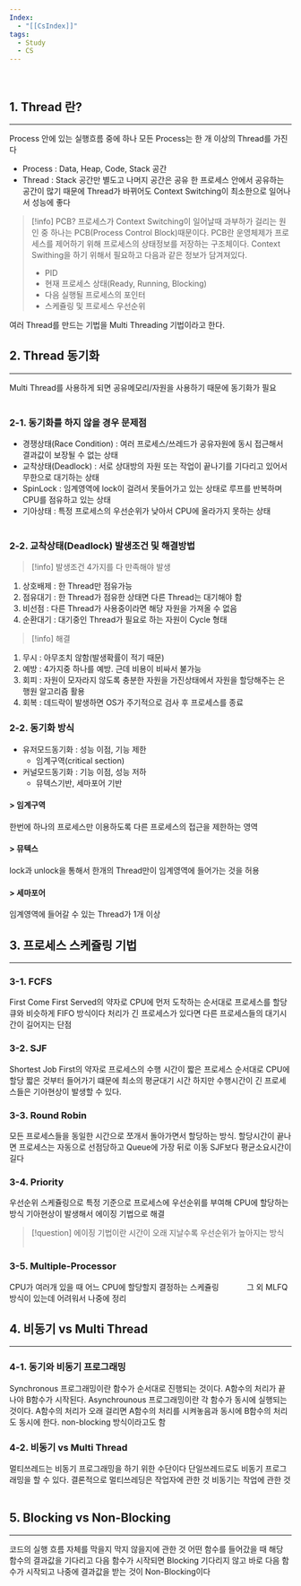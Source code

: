 ```yaml
---
Index:
  - "[[CsIndex]]"
tags:
  - Study
  - CS
---
```

   
## 1. Thread 란?
---
Process 안에 있는 실행흐름 중에 하나
모든 Process는 한 개 이상의 Thread를 가진다

* Process : Data, Heap, Code, Stack 공간
* Thread : Stack 공간만 별도고 나머지 공간은 공유
한 프로세스 안에서 공유하는 공간이 많기 때문에 Thread가 바뀌어도 Context Switching이 최소한으로 일어나서 성능에 좋다

> [!info] PCB?
> 프로세스가 Context Switching이 일어날때 과부하가 걸리는 원인 중 하나는 PCB(Process Control Block)때문이다.
> PCB란 운영체제가 프로세스를 제어하기 위해 프로세스의 상태정보를 저장하는 구조체이다.
> Context Swithing을 하기 위해서 필요하고 다음과 같은 정보가 담겨져있다.
> * PID
> * 현재 프로세스 상태(Ready, Running, Blocking)
> * 다음 실행될 프로세스의 포인터
> * 스케쥴링 및 프로세스 우선순위

여러 Thread를 만드는 기법을 Multi Threading 기법이라고 한다.
   
   
## 2. Thread 동기화
---
Multi Thread를 사용하게 되면 공유메모리/자원을 사용하기 때문에 동기화가 필요
   
### 2-1. 동기화를 하지 않을 경우 문제점
+ 경쟁상태(Race Condition) : 여러 프로세스/쓰레드가 공유자원에 동시 접근해서 결과값이 보장될 수 없는 상태
+ 교착상태(Deadlock) : 서로 상대방의 자원 또는 작업이 끝나기를 기다리고 있어서 무한으로 대기하는 상태
+ SpinLock : 임계영역에 lock이 걸려서 못들어가고 있는 상태로 루프를 반복하며 CPU를 점유하고 있는 상태
+ 기아상태 : 특정 프로세스의 우선순위가 낮아서 CPU에 올라가지 못하는 상태
   
### 2-2. 교착상태(Deadlock) 발생조건 및 해결방법
> [!info] 발생조건
> 4가지를 다 만족해야 발생

1. 상호배제 : 한 Thread만 점유가능
2. 점유대기 : 한 Thread가 점유한 상태면 다른 Thread는 대기해야 함
3. 비선점 : 다른 Thread가 사용중이라면 해당 자원을 가져올 수 없음
4. 순환대기 : 대기중인 Thread가 필요로 하는 자원이 Cycle 형태
   
> [!info] 해결

1. 무시 : 아무조치 않함(발생확률이 적기 때문)
2. 예방 : 4가지중 하나를 예방. 근데 비용이 비싸서 불가능
3. 회피 : 자원이 모자라지 않도록 충분한 자원을 가진상태에서 자원을 할당해주는 은행원 알고리즘 활용
4. 회복 : 데드락이 발생하면 OS가 주기적으로 검사 후 프로세스를 종료
   

### 2-2. 동기화 방식
+ 유저모드동기화 : 성능 이점, 기능 제한
	+ 임계구역(critical section)
+ 커널모드동기화 : 기능 이점, 성능 저하
	+ 뮤텍스기반, 세마포어 기반

#### > 임계구역
한번에 하나의 프로세스만 이용하도록 다른 프로세스의 접근을 제한하는 영역

#### > 뮤텍스
lock과 unlock을 통해서 한개의 Thread만이 임계영역에 들어가는 것을 허용

#### > 세마포어
임계영역에 들어갈 수 있는 Thread가 1개 이상
   
   
## 3. 프로세스 스케쥴링 기법
---
### 3-1. FCFS
First Come First Served의 약자로 CPU에 먼저 도착하는 순서대로 프로세스를 할당
큐와 비슷하게 FIFO 방식이다
처리가 긴 프로세스가 있다면 다른 프로세스들의 대기시간이 길어지는 단점
   
### 3-2. SJF
Shortest Job First의 약자로 프로세스의 수행 시간이 짧은 프로세스 순서대로 CPU에 할당
짧은 것부터 들어가기 떄문에 최소의 평균대기 시간
하지만 수행시간이 긴 프로세스들은 기아현상이 발생할 수 있다.
   
### 3-3. Round Robin
모든 프로세스들을 동일한 시간으로 쪼개서 돌아가면서 할당하는 방식. 
할당시간이 끝나면 프로세스는 자동으로 선점당하고 Queue에 가장 뒤로 이동
SJF보다 평균소요시간이 길다
   
### 3-4. Priority
우선순위 스케쥴링으로 특정 기준으로 프로세스에 우선순위를 부여해 CPU에 할당하는 방식
기아현상이 발생해서 에이징 기법으로 해결
> [!question] 에이징 기법이란 시간이 오래 지날수록 우선순위가 높아지는 방식
   
### 3-5. Multiple-Processor
CPU가 여러개 있을 때 어느 CPU에 할당할지 결정하는 스케쥴링
   
그 외 MLFQ방식이 있는데 어려워서 나중에 정리
   
   
## 4. 비동기 vs Multi Thread
---
### 4-1. 동기와 비동기 프로그래밍
Synchronous 프로그래밍이란 함수가 순서대로 진행되는 것이다.
A함수의 처리가 끝나야 B함수가 시작된다.
Asynchrounous 프로그래밍이란 각 함수가 동시에 실행되는 것이다.
A함수의 처리가 오래 걸리면 A함수의 처리를 시켜놓음과 동시에 B함수의 처리도 동시에 한다.
non-blocking 방식이라고도 함
   
### 4-2. 비동기 vs Multi Thread
멀티쓰레드는 비동기 프로그래밍을 하기 위한 수단이다
단일쓰레드로도 비동기 프로그래밍을 할 수 있다.
결론적으로 멀티쓰레딩은 작업자에 관한 것
비동기는 작업에 관한 것
   
   
## 5. Blocking vs Non-Blocking
---
코드의 실행 흐름 자체를 막을지 막지 않을지에 관한 것
어떤 함수를 들어갔을 때 해당 함수의 결과값을 기다리고 다음 함수가 시작되면 Blocking
기다리지 않고 바로 다음 함수가 시작되고 나중에 결과값을 받는 것이 Non-Blocking이다
   
   
